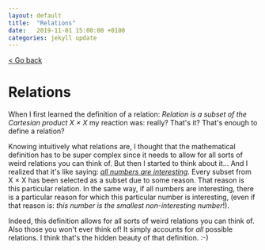```yaml
---
layout: default
title:  "Relations"
date:   2019-11-01 15:00:00 +0100
categories: jekyll update
---
```


[< Go back](https://camillejr.github.io/science-docs/)

# Relations

When I first learned the definition of a relation: *Relation is a subset of the Cartesian product X × X* my reaction was: really? That's it? That's enough to define a relation?

Knowing intuitively what relations are, I thought that the mathematical definition has to be super complex since it needs to allow for all sorts of weird relations you can think of. But then I started to think about it... And I realized that it's like saying: [*all numbers are interesting*](https://youtu.be/Ysd1XhqMbe8). Every subset from X × X has been selected as a subset due to some reason. That reason is this particular relation. In the same way, if all numbers are interesting, there is a particular reason for which this particular number is interesting, (even if that reason is: *this number is the smallest non-interesting number*!).

Indeed, this definition allows for all sorts of weird relations you can think of. Also those you won't ever think of! It simply accounts for *all* possible relations. I think that's the hidden beauty of that definition. :-)

